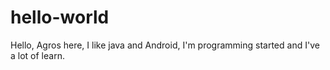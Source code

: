 # hello-world
Hello,
Agros here, I like java and Android, I'm programming started and I've a lot of learn.
